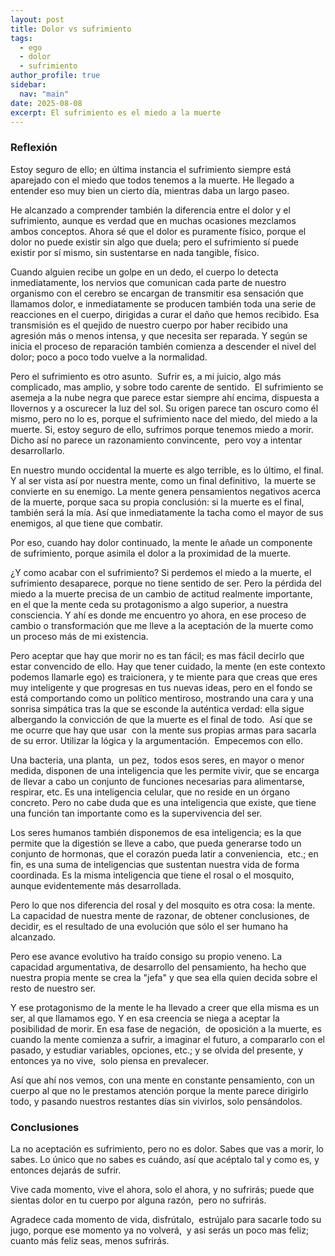 ```yaml
---
layout: post
title: Dolor vs sufrimiento
tags:
  - ego
  - dolor
  - sufrimiento
author_profile: true
sidebar:
  nav: "main"
date: 2025-08-08
excerpt: El sufrimiento es el miedo a la muerte
---
```



### Reflexión
Estoy seguro de ello; en última instancia el sufrimiento siempre está aparejado con el miedo que todos tenemos a la muerte. He llegado a entender eso muy bien un cierto día, mientras daba un largo paseo.

He alcanzado a comprender también la diferencia entre el dolor y el sufrimiento, aunque es verdad que en muchas ocasiones mezclamos ambos conceptos. Ahora sé que el dolor es puramente físico, porque el dolor no puede existir sin algo que duela; pero el sufrimiento sí puede existir por sí mismo, sin sustentarse en nada tangible, físico.

Cuando alguien recibe un golpe en un dedo, el cuerpo lo detecta inmediatamente, los nervios que comunican cada parte de nuestro organismo con el cerebro se encargan de transmitir esa sensación que llamamos dolor, e inmediatamente se producen también toda una serie de reacciones en el cuerpo, dirigidas a curar el daño que hemos recibido. Esa transmisión es el quejido de nuestro cuerpo por haber recibido una agresión más o menos intensa, y que necesita ser reparada. Y según se inicia el proceso de reparación también comienza a descender el nivel del dolor; poco a poco todo vuelve a la normalidad.

Pero el sufrimiento es otro asunto.  Sufrir es, a mi juicio, algo más complicado, mas amplio, y sobre todo carente de sentido.  El sufrimiento se asemeja a la nube negra que parece estar siempre ahí encima, dispuesta a llovernos y a oscurecer la luz del sol. Su origen parece tan oscuro como él  mismo, pero no lo es, porque el sufrimiento nace del miedo, del miedo a la muerte. Si, estoy seguro de ello, sufrimos porque tenemos miedo a morir. Dicho así no parece un razonamiento convincente,  pero voy a intentar desarrollarlo.

En nuestro mundo occidental la muerte es algo terrible, es lo último, el final. Y al ser vista así por nuestra mente, como un final definitivo,  la muerte se convierte en su enemigo. La mente genera pensamientos negativos acerca de la muerte, porque saca su propia conclusión: si la muerte es el final, también será la mía. Así que inmediatamente la tacha como el mayor de sus enemigos, al que tiene que combatir. 

Por eso, cuando hay dolor continuado, la mente le añade un componente de sufrimiento, porque asimila el dolor a la proximidad de la muerte.

¿Y como acabar con el sufrimiento? Si perdemos el miedo a la muerte, el sufrimiento desaparece, porque no tiene sentido de ser. Pero la pérdida del miedo a la muerte precisa de un cambio de actitud realmente importante, en el que la mente ceda su protagonismo a algo superior, a nuestra consciencia. Y ahí es donde me encuentro yo ahora, en ese proceso de cambio o transformación que me lleve a la aceptación de la muerte como un proceso más de mi existencia. 
  
Pero aceptar que hay que morir no es tan fácil; es mas fácil decirlo que estar convencido de ello. Hay que tener cuidado, la mente (en este contexto podemos llamarle ego) es traicionera, y te miente para que creas que eres muy inteligente y que progresas en tus nuevas ideas, pero en el fondo se está comportando como un político mentiroso, mostrando una cara y una sonrisa simpática tras la que se esconde la auténtica verdad: ella sigue albergando la convicción de que la muerte es el final de todo. 
Así que se me ocurre que hay que usar  con la mente sus propias armas para sacarla de su error. Utilizar la lógica y la argumentación.  Empecemos con ello.

Una bacteria, una planta,  un pez,  todos esos seres, en mayor o menor medida, disponen de una inteligencia que les permite vivir, que se encarga de llevar a cabo un conjunto de funciones necesarias para alimentarse, respirar, etc. Es una inteligencia celular, que no reside en un órgano concreto. Pero no cabe duda que es una inteligencia que existe, que tiene una función tan importante como es la supervivencia del ser. 

Los seres humanos también disponemos de esa inteligencia; es la que permite que la digestión se lleve a cabo, que pueda generarse todo un conjunto de hormonas, que el corazón pueda latir a conveniencia,  etc.; en fin, es una suma de inteligencias que sustentan nuestra vida de forma coordinada. Es la misma inteligencia que tiene el rosal o el mosquito, aunque evidentemente más desarrollada.

Pero lo que nos diferencia del rosal y del mosquito es otra cosa: la mente.  La capacidad de nuestra mente de razonar, de obtener conclusiones, de decidir, es el resultado de una evolución que sólo el ser humano ha alcanzado. 

Pero ese avance evolutivo ha traído consigo su propio veneno. La capacidad argumentativa, de desarrollo del pensamiento, ha hecho que nuestra propia mente se crea la "jefa" y que sea ella quien decida sobre el resto de nuestro ser. 

Y ese protagonismo de la mente le ha llevado a creer que ella misma es un ser, al que llamamos ego. Y en esa creencia se niega a aceptar la posibilidad de morir. En esa fase de negación,  de oposición a la muerte, es cuando la mente comienza a sufrir, a imaginar el futuro, a compararlo con el pasado, y estudiar variables, opciones, etc.; y se olvida del presente, y entonces ya no vive,  solo piensa en prevalecer.  

Así que ahí nos vemos, con una mente en constante pensamiento, con un cuerpo al que no le prestamos atención porque la mente parece dirigirlo todo, y pasando nuestros restantes días sin vivirlos, solo pensándolos.

### Conclusiones

La no aceptación es sufrimiento, pero no es dolor. Sabes que vas a morir, lo sabes. Lo único que no sabes es cuándo, así que acéptalo tal y como es, y entonces dejarás de sufrir. 

Vive cada momento, vive el ahora, solo el ahora, y no sufrirás; puede que sientas dolor en tu cuerpo por alguna razón,  pero no sufrirás. 

Agradece cada momento de vida, disfrútalo,  estrújalo para sacarle todo su jugo, porque ese momento ya no volverá,  y asi serás un poco mas feliz; cuanto más feliz seas, menos sufrirás.